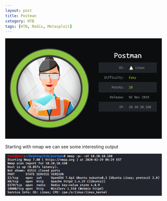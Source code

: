 ```yaml
---
layout: post
title: Postman
category: HTB
tags: [HTB, Redis, Metasploit]
---
```


![alt text](https://raw.githubusercontent.com/dfirale/dfirale.github.io/master/assets/images/postman/card.PNG "Postman")

Starting with nmap we can see some interesting output

![alt text](https://raw.githubusercontent.com/dfirale/dfirale.github.io/master/assets/images/postman/nmap.png "Nmap")
